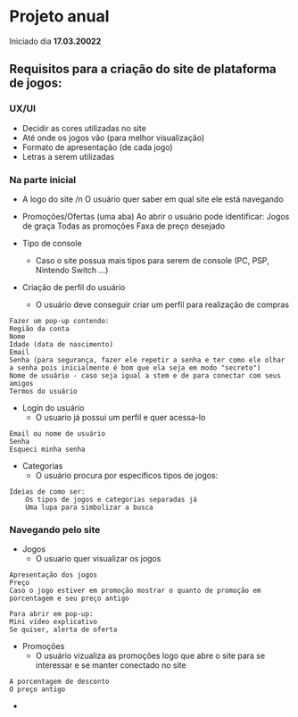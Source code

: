 # Projeto anual 
Iniciado dia **17.03.20022**

## Requisitos para a criação do site de plataforma de jogos:

### UX/UI
- Decidir as cores utilizadas no site 
- Até onde os jogos vão (para melhor visualização)
- Formato de apresentação (de cada jogo)
- Letras a serem utilizadas


### Na parte inicial 
- A logo do site
/n O usuário quer saber em qual site ele está navegando 

- Promoções/Ofertas (uma aba)
    Ao abrir o usuário pode identificar:
    Jogos de graça
    Todas as promoções
    Faxa de preço desejado

- Tipo de console
    - Caso o site possua mais tipos para serem de console (PC, PSP, Nintendo Switch ...)

- Criação de perfil do usuário
    - O usuário deve conseguir criar um perfil para realização de compras
```
Fazer um pop-up contendo:
Região da conta
Nome 
Idade (data de nascimento)
Email
Senha (para segurança, fazer ele repetir a senha e ter como ele olhar a senha pois inicialmente é bom que ela seja em modo "secreto")
Nome de usuário - caso seja igual a stem e de para conectar com seus amigos
Termos do usuário
```

- Login do usuário
    - O usuario já possui um perfil e quer acessa-lo
```
Email ou nome de usuário
Senha 
Esqueci minha senha 
```

- Categorias
    - O usuário procura por especificos tipos de jogos:
```
Ideias de como ser:
    Os tipos de jogos e categorias separadas já
    Uma lupa para simbolizar a busca
```

### Navegando pelo site

- Jogos
    - O usuario quer visualizar os jogos 
```
Apresentação dos jogos
Preço 
Caso o jogo estiver em promoção mostrar o quanto de promoção em porcentagem e seu preço antigo

Para abrir em pop-up:
Mini vídeo explicativo 
Se quiser, alerta de oferta
```

- Promoções
    - O usuário vizualiza as promoções logo que abre o site para se interessar e se manter conectado no site
```
A porcentagem de desconto 
O preço antigo 
```

-

